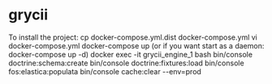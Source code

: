 grycii
======

To install the project:
cp docker-compose.yml.dist docker-compose.yml
vi docker-compose.yml
docker-compose up (or if you want start as a daemon: docker-compose up -d)
docker exec -it grycii_engine_1 bash
bin/console doctrine:schema:create
bin/console doctrine:fixtures:load
bin/console fos:elastica:populata
bin/console cache:clear --env=prod

